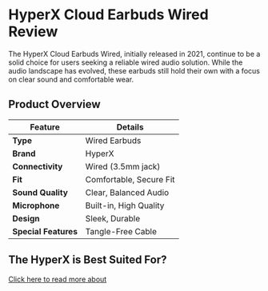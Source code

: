 # HyperX Cloud Earbuds Wired Review

The HyperX Cloud Earbuds Wired, initially released in 2021, continue to be a solid choice for users seeking a reliable wired audio solution. While the audio landscape has evolved, these earbuds still hold their own with a focus on clear sound and comfortable wear.

## Product Overview

| Feature               | Details                         |
|-----------------------|---------------------------------|
| **Type**              | Wired Earbuds                   |
| **Brand**             | HyperX                          |
| **Connectivity**      | Wired (3.5mm jack)              |
| **Fit**               | Comfortable, Secure Fit         |
| **Sound Quality**     | Clear, Balanced Audio           |
| **Microphone**        | Built-in, High Quality          |
| **Design**            | Sleek, Durable                  |
| **Special Features**  | Tangle-Free Cable               |

## The HyperX is Best Suited For?

[Click here to read more about](https://wyreconnect.com/hyperx-cloud-earbuds-wired-are-they-worth/)
